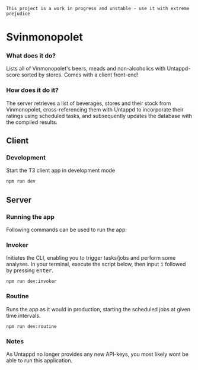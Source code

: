 ```
This project is a work in progress and unstable - use it with extreme prejudice
```

# Svinmonopolet
### What does it do?
Lists all of Vinmonopolet's beers, meads and non-alcoholics with Untappd-score sorted by stores. Comes with a client front-end!

### How does it do it?
The server retrieves a list of beverages, stores and their stock from Vinmonopolet, cross-referencing them with Untappd to incorporate their ratings using scheduled tasks, and subsequently updates the database with the compiled results.

## Client
### Development
Start the T3 client app in development mode
```bash
npm run dev
```

## Server
### Running the app
Following commands can be used to run the app:

### Invoker
Initiates the CLI, enabling you to trigger tasks/jobs and perform some analyses.
In your terminal, execute the script below, then input <kbd>i</kbd> followed by pressing <kbd>enter</kbd>.
```
npm run dev:invoker
```
### Routine
Runs the app as it would in production, starting the scheduled jobs at given time intervals.
```
npm run dev:routine
```

### Notes
As Untappd no longer provides any new API-keys, you most likely wont be able to run this application.


